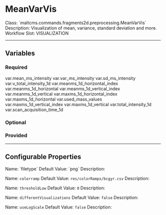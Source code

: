<h1>MeanVarVis</h1>
Class: `maltcms.commands.fragments2d.preprocessing.MeanVarVis`
Description: Visualization of mean, variance, standard deviation and more.
Workflow Slot: VISUALIZATION

---

<h2>Variables</h2>
<h3>Required</h3>
	var.mean_ms_intensity
	var.var_ms_intensity
	var.sd_ms_intensity
	var.v_total_intensity_1d
	var.meanms_1d_horizontal_index
	var.meanms_1d_horizontal
	var.meanms_1d_vertical_index
	var.meanms_1d_vertical
	var.maxms_1d_horizontal_index
	var.maxms_1d_horizontal
	var.used_mass_values
	var.maxms_1d_vertical_index
	var.maxms_1d_vertical
	var.total_intensity_1d
	var.scan_acquisition_time_1d

<h3>Optional</h3>

<h3>Provided</h3>


---

<h2>Configurable Properties</h2>
Name: `filetype`
Default Value: `png`
Description: 

Name: `colorramp`
Default Value: `res/colorRamps/bcgyr.csv`
Description: 

Name: `thresholdLow`
Default Value: `0`
Description: 

Name: `differentVisualizations`
Default Value: `false`
Description: 

Name: `useLogScale`
Default Value: `false`
Description: 



